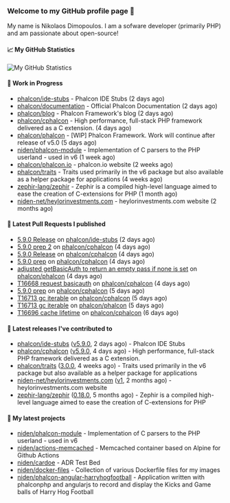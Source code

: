### Welcome to my GitHub profile page 👋

My name is Nikolaos Dimopoulos. I am a sofware developer (primarily PHP) and am passionate about open-source!

#### 📈 My GitHub Statistics

![My GitHub Statistics](https://github-readme-stats.vercel.app/api?username=niden&show_icons=true&count_private=true&hide_title=true&theme=transparent)

#### 👷 Work in Progress

- [phalcon/ide-stubs](https://github.com/phalcon/ide-stubs) - Phalcon IDE Stubs (2 days ago)
- [phalcon/documentation](https://github.com/phalcon/documentation) - Official Phalcon Documentation (2 days ago)
- [phalcon/blog](https://github.com/phalcon/blog) - Phalcon Framework&#39;s blog (2 days ago)
- [phalcon/cphalcon](https://github.com/phalcon/cphalcon) - High performance, full-stack PHP framework delivered as a C extension. (4 days ago)
- [phalcon/phalcon](https://github.com/phalcon/phalcon) - [WIP] Phalcon Framework. Work will continue after release of v5.0 (5 days ago)
- [niden/phalcon-module](https://github.com/niden/phalcon-module) - Implementation of C parsers to the PHP userland - used in v6 (1 week ago)
- [phalcon/phalcon.io](https://github.com/phalcon/phalcon.io) - phalcon.io website (2 weeks ago)
- [phalcon/traits](https://github.com/phalcon/traits) - Traits used primarily in the v6 package but also available as a helper package for applications (4 weeks ago)
- [zephir-lang/zephir](https://github.com/zephir-lang/zephir) - Zephir is a compiled high-level language aimed to ease the creation of C-extensions for PHP (1 month ago)
- [niden-net/heylorinvestments.com](https://github.com/niden-net/heylorinvestments.com) - heylorinvestments.com website (2 months ago)

#### 🔨 Latest Pull Requests I published

- [5.9.0 Release](https://github.com/phalcon/ide-stubs/pull/109) on [phalcon/ide-stubs](https://github.com/phalcon/ide-stubs) (2 days ago)
- [5.9.0 prep 2](https://github.com/phalcon/cphalcon/pull/16720) on [phalcon/cphalcon](https://github.com/phalcon/cphalcon) (4 days ago)
- [5.9.0 Release](https://github.com/phalcon/cphalcon/pull/16719) on [phalcon/cphalcon](https://github.com/phalcon/cphalcon) (4 days ago)
- [5.9.0 prep](https://github.com/phalcon/cphalcon/pull/16718) on [phalcon/cphalcon](https://github.com/phalcon/cphalcon) (4 days ago)
- [adjusted getBasicAuth to return an empty pass if none is set](https://github.com/phalcon/phalcon/pull/599) on [phalcon/phalcon](https://github.com/phalcon/phalcon) (4 days ago)
- [T16668 request basicauth](https://github.com/phalcon/cphalcon/pull/16717) on [phalcon/cphalcon](https://github.com/phalcon/cphalcon) (4 days ago)
- [5.9.0 prep](https://github.com/phalcon/cphalcon/pull/16716) on [phalcon/cphalcon](https://github.com/phalcon/cphalcon) (5 days ago)
- [T16713 gc iterable](https://github.com/phalcon/cphalcon/pull/16715) on [phalcon/cphalcon](https://github.com/phalcon/cphalcon) (5 days ago)
- [T16713 gc iterable](https://github.com/phalcon/phalcon/pull/598) on [phalcon/phalcon](https://github.com/phalcon/phalcon) (5 days ago)
- [T16696 cache lifetime](https://github.com/phalcon/cphalcon/pull/16714) on [phalcon/cphalcon](https://github.com/phalcon/cphalcon) (6 days ago)

#### 🔭 Latest releases I've contributed to

- [phalcon/ide-stubs](https://github.com/phalcon/ide-stubs) ([v5.9.0](https://github.com/phalcon/ide-stubs/releases/tag/v5.9.0), 2 days ago) - Phalcon IDE Stubs
- [phalcon/cphalcon](https://github.com/phalcon/cphalcon) ([v5.9.0](https://github.com/phalcon/cphalcon/releases/tag/v5.9.0), 4 days ago) - High performance, full-stack PHP framework delivered as a C extension.
- [phalcon/traits](https://github.com/phalcon/traits) ([3.0.0](https://github.com/phalcon/traits/releases/tag/3.0.0), 4 weeks ago) - Traits used primarily in the v6 package but also available as a helper package for applications
- [niden-net/heylorinvestments.com](https://github.com/niden-net/heylorinvestments.com) ([v1](https://github.com/niden-net/heylorinvestments.com/releases/tag/v1), 2 months ago) - heylorinvestments.com website
- [zephir-lang/zephir](https://github.com/zephir-lang/zephir) ([0.18.0](https://github.com/zephir-lang/zephir/releases/tag/0.18.0), 5 months ago) - Zephir is a compiled high-level language aimed to ease the creation of C-extensions for PHP

#### 🌱 My latest projects

- [niden/phalcon-module](https://github.com/niden/phalcon-module) - Implementation of C parsers to the PHP userland - used in v6
- [niden/actions-memcached](https://github.com/niden/actions-memcached) - Memcached container based on Alpine for Github Actions
- [niden/cardoe](https://github.com/niden/cardoe) - ADR Test Bed
- [niden/docker-files](https://github.com/niden/docker-files) - Collection of various Dockerfile files for my images
- [niden/phalcon-angular-harryhogfootball](https://github.com/niden/phalcon-angular-harryhogfootball) - Application written with phalconphp and angularjs to record and display the Kicks and Game balls of Harry Hog Football


